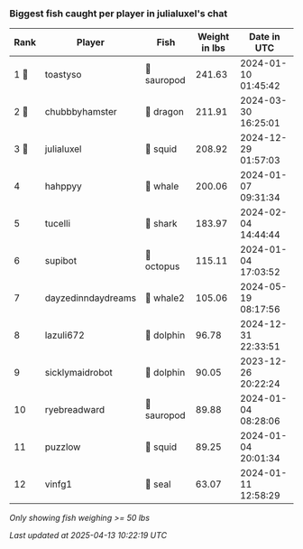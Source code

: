 ### Biggest fish caught per player in julialuxel's chat
| Rank | Player | Fish | Weight in lbs | Date in UTC |
|------|--------|-----------|---------|-----|
| 1 🥇  | toastyso | 🦕 sauropod | 241.63 | 2024-01-10 01:45:42 |
| 2 🥈  | chubbbyhamster | 🐉 dragon | 211.91 | 2024-03-30 16:25:01 |
| 3 🥉  | julialuxel | 🦑 squid | 208.92 | 2024-12-29 01:57:03 |
| 4  | hahppyy | 🐳 whale | 200.06 | 2024-01-07 09:31:34 |
| 5  | tucelli | 🦈 shark | 183.97 | 2024-02-04 14:44:44 |
| 6  | supibot | 🐙 octopus | 115.11 | 2024-01-04 17:03:52 |
| 7  | dayzedinndaydreams | 🐋 whale2 | 105.06 | 2024-05-19 08:17:56 |
| 8  | lazuli672 | 🐬 dolphin | 96.78 | 2024-12-31 22:33:51 |
| 9  | sicklymaidrobot | 🐬 dolphin | 90.05 | 2023-12-26 20:22:24 |
| 10  | ryebreadward | 🦕 sauropod | 89.88 | 2024-01-04 08:28:06 |
| 11  | puzzlow | 🦑 squid | 89.25 | 2024-01-04 20:01:34 |
| 12  | vinfg1 | 🦭 seal | 63.07 | 2024-01-11 12:58:29 |

_Only showing fish weighing >= 50 lbs_

_Last updated at 2025-04-13 10:22:19 UTC_